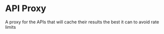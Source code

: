 # API Proxy

A proxy for the APIs that will cache their results the best it can to avoid rate limits
